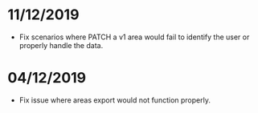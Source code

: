 # 11/12/2019
- Fix scenarios where PATCH a v1 area would fail to identify the user or properly handle the data.

# 04/12/2019
- Fix issue where areas export would not function properly.

